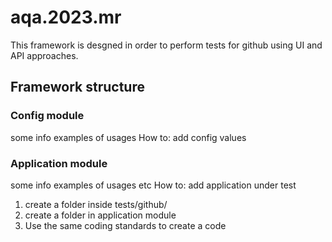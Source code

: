 # aqa.2023.mr
This  framework is desgned in order to perform tests for github using UI and API approaches.


## Framework structure
### Config module
some info
examples of usages
How to:
add config values

### Application module
some info
examples of usages
etc
How to:
add application under test
1. create a folder inside tests/github/
2. create a folder in application module
3. Use the same coding standards to create a code
